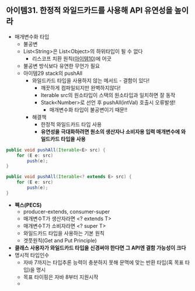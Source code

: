 ## 아이템31. 한정적 와일드카드를 사용해 API 유연성을 높이라

* 매개변수화 타입
	* 불공변
	* List&lt;String&gt;은 List&lt;Object&gt;의 하위타입이 될 수 없다
		* 리스코프 치환 원칙([아이템10](./item1~11.md))에 어긋
	* 불공변 방식보다 유연한 무언가 필요
	* 아이템29 stack의 pushAll
		* 와일드카드 타입을 사용하지 않는 메서드 - 결함이 있다!
			* 깨끗하게 컴파일되지만 완벽하지않다!
			* Iterable src의 원소타입이 스택의 원소타입과 일치하면 잘 동작
			* Stack&lt;Number&gt;로 선언 후 pushAll(intVal) 호출시 오류발생!
				* 매개변수화 타입이 불공변이기 때문!!
		*  해결책
			* 한정적 와일드카드 타입 사용
			* **유연성을 극대화하려면 원소의 생산자나 소비자용 입력 매개변수에 와일드카드 타입을 사용**
```java
public void pushAll(Iterable<E> src) {
	for (E e: src) 
		push(e);
}
```
```java
public void pushAll(Iterable<? extends E> src) {
	for (E e: src) 
		push(e);
}
```
* **펙스(PECS)**
	* producer-extends, consumer-super
	* 매개변수T가 생산자라면 &lt;? extends T&gt;
	* 매개변수T가 소비자라면 &lt;? super T&gt;
	* 와일드카드 타입을 사용하는 기본 원칙
	* 겟풋원칙(Get and Put Principle)
* **클래스 사용자가 와일드카드 타입을 신경써야 한다면 그 API엔 결함 가능성이 크다**
* 명시적 타입인수
	* 자바 7까지는 타입추론 능력이 충분하지 못해 문맥에 맞는 반환 타입(혹 목표 타입)을 명시
	* 목표 타이핑은 자바 8부터 지원시작
	* 
<!--stackedit_data:
eyJoaXN0b3J5IjpbNTE3Nzg5ODUsLTE0NzYxMzc0Ml19
-->
